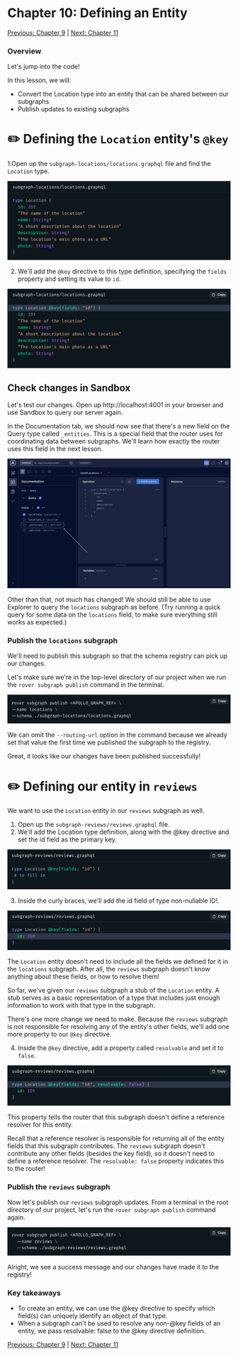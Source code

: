 # Chapter 10: Defining an Entity

[Previous: Chapter 9](Voyage-part-1-chapter-9.md) | [Next: Chapter 11](Voyage-part-1-chapter-11.md)

### Overview

Let's jump into the code!

In this lesson, we will:

- Convert the Location type into an entity that can be shared between our subgraphs
- Publish updates to existing subgraphs

# ✏️ Defining the `Location` entity's `@key`

1.Open up the `subgraph-locations/locations.graphql` file and find the `Location` type.

![Defining-an-entity](./assets/entity_subgraph_locations.png)

2. We'll add the `@key` directive to this type definition, specifying the `fields` property and setting its value to `id`.

![Defining-an-entity](./assets/entity_002.png)

## Check changes in Sandbox

Let's test our changes. Open up http://localhost:4001 in your browser and use Sandbox to query our server again.

In the Documentation tab, we should now see that there's a new field on the Query type called `_entities`. This is a special field that the router uses for coordinating data between subgraphs. We'll learn how exactly the router uses this field in the next lesson.

![Defining-an-entity](./assets/F_01_08_SC_47_v2.png)

Other than that, not much has changed! We should still be able to use Explorer to query the `locations` subgraph as before. (Try running a quick query for some data on the `locations` field, to make sure everything still works as expected.)

### Publish the `locations` subgraph

We'll need to publish this subgraph so that the schema registry can pick up our changes.

Let's make sure we're in the top-level directory of our project when we run the `rover subgraph publish` command in the terminal.

![Defining-an-entity](./assets/rover_publish_subgraph.png)

We can omit the `--routing-url` option in the command because we already set that value the first time we published the subgraph to the registry.

Great, it looks like our changes have been published successfully!

# ✏️ Defining our entity in `reviews`

We want to use the `Location` entity in our `reviews` subgraph as well.

1. Open up the `subgraph-reviews/reviews.graphql` file.
2. We'll add the Location type definition, along with the @key directive and set the id field as the primary key.

![Defining-an-entity](./assets/defining_entity_in_review.png)

3. Inside the curly braces, we'll add the id field of type non-nullable ID!.

![Defining-an-entity](./assets/Difining_review_002.png)

The `Location` entity doesn't need to include all the fields we defined for it in the `locations` subgraph. After all, the `reviews` subgraph doesn't know anything about these fields, or how to resolve them!

So far, we've given our `reviews` subgraph a stub of the `Location` entity. A stub serves as a basic representation of a type that includes just enough information to work with that type in the subgraph.

There's one more change we need to make. Because the `reviews` subgraph is not responsible for resolving any of the entity's other fields, we'll add one more property to our `@key` directive.

4. Inside the `@key` directive, add a property called `resolvable` and set it to `false`.

![Defining-an-entity](./assets/Define_review_003.png)

This property tells the router that this subgraph doesn't define a reference resolver for this entity.

Recall that a reference resolver is responsible for returning all of the entity fields that this subgraph contributes. The `reviews` subgraph doesn't contribute any other fields (besides the key field), so it doesn't need to define a reference resolver. The `resolvable: false` property indicates this to the router!

### Publish the `reviews` subgraph

Now let's publish our `reviews` subgraph updates. From a terminal in the root directory of our project, let's run the `rover subgraph publish` command again.

![Defining-an-entity](./assets/Publish_reviews_subgraph.png)

Alright, we see a success message and our changes have made it to the registry!

### Key takeaways

- To create an entity, we can use the @key directive to specify which field(s) can uniquely identify an object of that type.
- When a subgraph can't be used to resolve any non-@key fields of an entity, we pass resolvable: false to the @key directive definition.

[Previous: Chapter 9](Voyage-part-1-chapter-9.md) | [Next: Chapter 11](Voyage-part-1-chapter-11.md)
